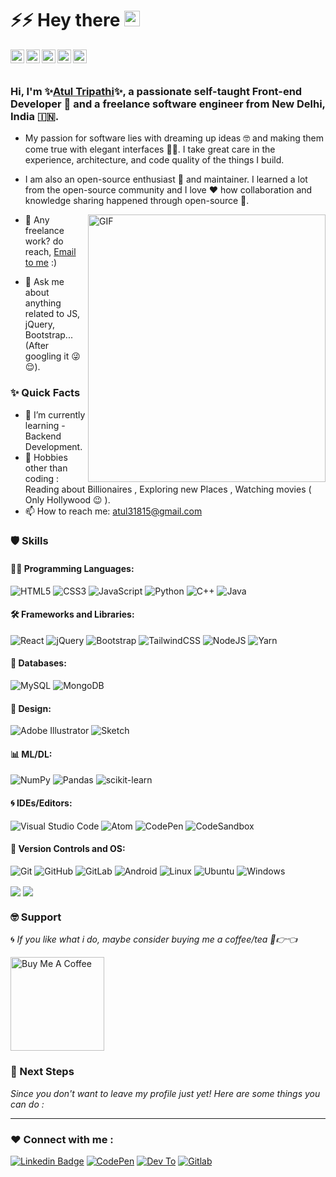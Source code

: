 <!--
**atultrp/atultrp** is a ✨ _special_ ✨ repository because its `README.md` (this file) appears on your GitHub profile.
-->

# ⚡️⚡️ Hey there <img src="https://media.giphy.com/media/hvRJCLFzcasrR4ia7z/giphy.gif" width="25px">
<a href="https://discord.gg/uY9ADd8Rw5">
  <img align="left" alt="Atul's Discord" width="22px" src="https://camo.githubusercontent.com/79fcdc7c43f1a1d7c175827976ffee8177814a016fb1b9578ff70f1aef759578/68747470733a2f2f6564656e742e6769746875622e696f2f537570657254696e7949636f6e732f696d616765732f7376672f646973636f72642e737667" />
</a>
<a href="https://twitter.com/atultrp_">
  <img align="left" alt="Atul Tripathi | Twitter" width="22px" src="https://camo.githubusercontent.com/35b0b8bfbd8840f35607fb56ad0a139047fd5d6e09ceb060c5c6f0a5abd1044c/68747470733a2f2f6564656e742e6769746875622e696f2f537570657254696e7949636f6e732f696d616765732f7376672f747769747465722e737667" />
</a>
<a href="https://www.linkedin.com/in/atultrp_">
  <img align="left" alt="Atul Tripathi's LinkedIN" width="22px" src="https://camo.githubusercontent.com/c8a9c5b414cd812ad6a97a46c29af67239ddaeae08c41724ff7d945fb4c047e5/68747470733a2f2f6564656e742e6769746875622e696f2f537570657254696e7949636f6e732f696d616765732f7376672f6c696e6b6564696e2e737667" />
</a>
<a href="https://www.instagram.com/atultrp">
<img align="left" alt="Atul Tripathi's Instagram" width="22px" src="https://camo.githubusercontent.com/c9dacf0f25a1489fdbc6c0d2b41cda58b77fa210a13a886d6f99e027adfbd358/68747470733a2f2f6564656e742e6769746875622e696f2f537570657254696e7949636f6e732f696d616765732f7376672f696e7374616772616d2e737667"/></a>

<a href="mailto:atul31815@gmail.com">
  <img align="left" alt="Atul Tripathi's Email" width="22px" src="https://camo.githubusercontent.com/4a3dd8d10a27c272fd04b2ce8ed1a130606f95ea6a76b5e19ce8b642faa18c27/68747470733a2f2f6564656e742e6769746875622e696f2f537570657254696e7949636f6e732f696d616765732f7376672f676d61696c2e737667" />
</a>

<br>

<br />

### Hi, I'm ✨[Atul Tripathi](https://atultrp.github.io/Personal-site/)✨, a passionate self-taught Front-end Developer 🚀 and a freelance software engineer from New Delhi, India 🇮🇳️. 

- My passion for software lies with dreaming up ideas 🤓️ and making them come true with elegant interfaces 👨‍💻️. I take great care in the experience, architecture, and code quality of the things I build.

- I am also an open-source enthusiast 👐️ and maintainer. I learned a lot from the open-source community and I love ❤️ how collaboration and knowledge sharing happened through open-source 📃️.


  <img align="right" alt="GIF" src="https://media.giphy.com/media/wkSyGueYTnk40/giphy.gif" width=380px height=428px />
  
  
- 💼 Any freelance work? do reach, [Email to me](mailto:atul31815@gmail.com) :)
- 💬 Ask me about anything related to JS, jQuery, Bootstrap...(After googling it 😜😌).

<!-- Mid_Section -->

### ✨ Quick Facts

<!-- - 👨🏽‍💻 I’m currently working working as a  -->
- 🌱 I’m currently learning - Backend Development.
- 🎿 Hobbies other than coding : Reading about Billionaires , Exploring new Places , Watching movies ( Only Hollywood 😉️ ).
- 📫 How to reach me: atul31815@gmail.com
<!-- - 📝 [Resume]() -->

### 🛡️ Skills

#### 👨‍💻️ Programming Languages:

![HTML5](https://img.shields.io/badge/html5-%23E34F26.svg?style=for-the-badge&logo=html5&logoColor=white)
![CSS3](https://img.shields.io/badge/css3-%231572B6.svg?style=for-the-badge&logo=css3&logoColor=white)
![JavaScript](https://img.shields.io/badge/javascript-%23323330.svg?style=for-the-badge&logo=javascript&logoColor=%23F7DF1E)
![Python](https://img.shields.io/badge/python-3670A0?style=for-the-badge&logo=python&logoColor=ffdd54)
![C++](https://img.shields.io/badge/c++-%2300599C.svg?style=for-the-badge&logo=c%2B%2B&logoColor=white)
![Java](https://img.shields.io/badge/java-%23ED8B00.svg?style=for-the-badge&logo=java&logoColor=white)

#### 🛠️ Frameworks and Libraries:

![React](https://img.shields.io/badge/react-%2320232a.svg?style=for-the-badge&logo=react&logoColor=%2361DAFB)
![jQuery](https://img.shields.io/badge/jquery-%230769AD.svg?style=for-the-badge&logo=jquery&logoColor=white)
![Bootstrap](https://img.shields.io/badge/bootstrap-%23563D7C.svg?style=for-the-badge&logo=bootstrap&logoColor=white)
![TailwindCSS](https://img.shields.io/badge/tailwindcss-%2338B2AC.svg?style=for-the-badge&logo=tailwind-css&logoColor=white)
![NodeJS](https://img.shields.io/badge/node.js-6DA55F?style=for-the-badge&logo=node.js&logoColor=white)
![Yarn](https://img.shields.io/badge/yarn-%232C8EBB.svg?style=for-the-badge&logo=yarn&logoColor=white)

#### 📇️ Databases:

![MySQL](https://img.shields.io/badge/mysql-%2300f.svg?style=for-the-badge&logo=mysql&logoColor=white)
![MongoDB](https://img.shields.io/badge/MongoDB-%234ea94b.svg?style=for-the-badge&logo=mongodb&logoColor=white)

#### 🎨️ Design:

![Adobe Illustrator](https://img.shields.io/badge/adobeillustrator-%23FF9A00.svg?style=for-the-badge&logo=adobeillustrator&logoColor=white)
![Sketch](https://img.shields.io/badge/Sketch-FFB387?style=for-the-badge&logo=sketch&logoColor=black)

#### 📊️ ML/DL:
![NumPy](https://img.shields.io/badge/numpy-%23013243.svg?style=for-the-badge&logo=numpy&logoColor=white)
![Pandas](https://img.shields.io/badge/pandas-%23150458.svg?style=for-the-badge&logo=pandas&logoColor=white)
![scikit-learn](https://img.shields.io/badge/scikit--learn-%23F7931E.svg?style=for-the-badge&logo=scikit-learn&logoColor=white)
<!-- ![SciPy](https://img.shields.io/badge/SciPy-%230C55A5.svg?style=for-the-badge&logo=scipy&logoColor=%white) -->


#### 🌀️ IDEs/Editors:

![Visual Studio Code](https://img.shields.io/badge/Visual%20Studio%20Code-0078d7.svg?style=for-the-badge&logo=visual-studio-code&logoColor=white)
![Atom](https://img.shields.io/badge/Atom-%2366595C.svg?style=for-the-badge&logo=atom&logoColor=white)
![CodePen](https://img.shields.io/badge/CodePen-white?style=for-the-badge&logo=codepen&logoColor=black)
![CodeSandbox](https://img.shields.io/badge/Codesandbox-040404?style=for-the-badge&logo=codesandbox&logoColor=DBDBDB)

#### 🌟️ Version Controls and OS:

![Git](https://img.shields.io/badge/git-%23F05033.svg?style=for-the-badge&logo=git&logoColor=white)
![GitHub](https://img.shields.io/badge/github-%23121011.svg?style=for-the-badge&logo=github&logoColor=white)
![GitLab](https://img.shields.io/badge/gitlab-%23181717.svg?style=for-the-badge&logo=gitlab&logoColor=white)
![Android](https://img.shields.io/badge/Android-3DDC84?style=for-the-badge&logo=android&logoColor=white)
![Linux](https://img.shields.io/badge/Linux-FCC624?style=for-the-badge&logo=linux&logoColor=black)
![Ubuntu](https://img.shields.io/badge/Ubuntu-E95420?style=for-the-badge&logo=ubuntu&logoColor=white)
![Windows](https://img.shields.io/badge/Windows-0078D6?style=for-the-badge&logo=windows&logoColor=white)

<div>
<a>
  <img align="center" src="https://github-readme-stats.vercel.app/api/top-langs/?username=atultrp&layout=compact&show_icons=true&theme=radical" />
</a>
<a href="https://github.com/atultrp">
  <img align="center" src="https://github-readme-stats.vercel.app/api?username=atultrp&show_icons=true&theme=radical" />
</a>
</div>

<!-- [![Top Langs](https://github-readme-stats.vercel.app/api/top-langs/?username=atultrp&layout=compact)](https://github.com/atultrp/github-readme-stats) -->


<!--END_SECTION-->

### 🤓️ Support

🌀️ _If you like what i do, maybe consider buying me a coffee/tea 🥺👉👈_

<a href="https://www.buymeacoffee.com/atultrp" target="_blank"><img src="https://cdn.buymeacoffee.com/buttons/v2/default-red.png" alt="Buy Me A Coffee" width="150" ></a>


### 👣 Next Steps

_Since you don't want to leave my profile just yet! Here are some things you can do :_


----------------------------------------------------------
### ❤️ Connect with me : <br/>
[![Linkedin Badge](https://img.shields.io/badge/LinkedIn-0077B5?style=for-the-badge&logo=linkedin&logoColor=white)](https://www.linkedin.com/in/atultrp1/)
[![CodePen](https://img.shields.io/badge/Codepen-000000?style=for-the-badge&logo=codepen&logoColor=white)](https://codepen.io/atultrp)
[![Dev To](https://img.shields.io/badge/dev.to-0A0A0A?style=for-the-badge&logo=devdotto&logoColor=white)](https://dev.to/atultrp)
[![Gitlab](https://img.shields.io/badge/GitLab-330F63?style=for-the-badge&logo=gitlab&logoColor=white)](https://gitlab.com/atultrp)

